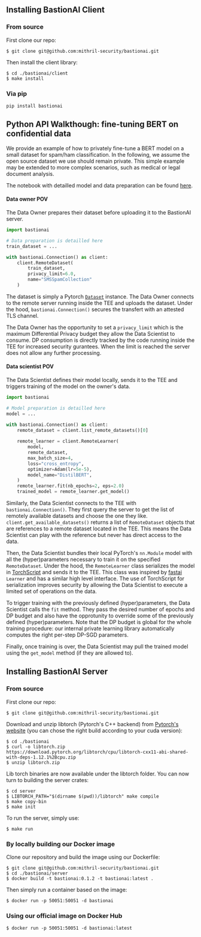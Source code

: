 ## Installing BastionAI Client

### From source

First clone our repo:
```
$ git clone git@github.com:mithril-security/bastionai.git
```
Then install the client library:
```
$ cd ./bastionai/client
$ make install
```

### Via pip

```
pip install bastionai
```

## Python API Walkthough: fine-tuning BERT on confidential data

We provide an example of how to privately fine-tune a BERT model on a small dataset for spam/ham classification.
In the following, we assume the open source dataset we use should remain private.
This simple example may be extended to more complex scenarios, such as medical or legal document analysis.

The notebook with detailled model and data preparation can be found [here](examples/distilbert_example_notebook.ipynb).

#### Data owner POV

The Data Owner prepares their dataset before uploading it to the BastionAI server. 

```python
import bastionai

# Data preparation is detailled here
train_dataset = ... 

with bastionai.Connection() as client:
    client.RemoteDataset(
        train_dataset, 
        privacy_limit=6.0, 
        name="SMSSpamCollection"
    )
```

The dataset is simply a Pytorch [`Dataset`](https://pytorch.org/vision/stable/datasets.html) instance. The Data Owner connects to the remote server running inside the TEE and uploads the dataset. Under the hood, `bastionai.Connection()` secures the transfert with an attested TLS channel.

The Data Owner has the opportunity to set a `privacy_limit` which is the maximum Differential Privacy budget they allow the Data Scientist to consume. DP consumption is directly tracked by the code running inside the TEE for increased security gurantees. When the limit is reached the server does not allow any further processing.

#### Data scientist POV

The Data Scientist defines their model locally, sends it to the TEE and triggers training of the model on the owner's data.

```python
import bastionai

# Model preparation is detailled here
model = ...

with bastionai.Connection() as client:
    remote_dataset = client.list_remote_datasets()[0]
    
    remote_learner = client.RemoteLearner(
        model,
        remote_dataset,
        max_batch_size=4,
        loss="cross_entropy",
        optimizer=Adam(lr=5e-5),
        model_name="DistilBERT",
    )
    remote_learner.fit(nb_epochs=2, eps=2.0)
    trained_model = remote_learner.get_model()
```

Similarly, the Data Scientist connects to the TEE with `bastionai.Connection()`. They first query the server to get the list of remotely available datasets and choose the one they like. `client.get_available_datasets()` returns a list of `RemoteDataset` objects that are references to a remote dataset located in the TEE. This means the Data Scientist can play with the reference but never has direct access to the data.

Then, the Data Scientist bundles their local PyTorch's `nn.Module` model with all the (hyper)parameters necessary to train it on the specified `RemoteDataset`. Under the hood, the `RemoteLearner` class serializes the model in [TorchScript](https://pytorch.org/docs/stable/jit.html) and sends it to the TEE. This class was inspired by [fastai](https://docs.fast.ai/) `Learner` and has a similar high level interface. The use of TorchScript for serialization improves security by allowing the Data Scientist to execute a limited set of operations on the data.

To trigger training with the previously defined (hyper)parameters, the Data Scientist calls the `fit` method. They pass the desired number of epochs and DP budget and also have the opprotunity to override some of the previously defined (hyper)parameters. Note that the DP budget is global for the whole training procedure: our internal private learning library automatically computes the right per-step DP-SGD parameters.

Finally, once training is over, the Data Scientist may pull the trained model using the `get_model` method (if they are allowed to).

## Installing BastionAI Server

### From source

First clone our repo:
```
$ git clone git@github.com:mithril-security/bastionai.git
```
Download and unzip libtorch (Pytorch's C++ backend) from [Pytorch's website](https://pytorch.org/) (you can chose the right build according to your cuda version):
```
$ cd ./bastionai
$ curl -o libtorch.zip https://download.pytorch.org/libtorch/cpu/libtorch-cxx11-abi-shared-with-deps-1.12.1%2Bcpu.zip
$ unzip libtorch.zip
```
Lib torch binaries are now available under the libtorch folder. You can now turn to building the server crates:
```
$ cd server
$ LIBTORCH_PATH="$(dirname $(pwd))/libtorch" make compile
$ make copy-bin
$ make init
```

To run the server, simply use:
```
$ make run
```

### By locally building our Docker image

Clone our repository and build the image using our Dockerfile:
```
$ git clone git@github.com:mithril-security/bastionai.git
$ cd ./bastionai/server
$ docker build -t bastionai:0.1.2 -t bastionai:latest .
```
Then simply run a container based on the image:
```
$ docker run -p 50051:50051 -d bastionai
```

### Using our official image on Docker Hub

```
$ docker run -p 50051:50051 -d bastionai:latest
```
